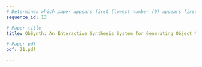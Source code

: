 ```yaml
---
# Determines which paper appears first (lowest number (0) appears first)
sequence_id: 13

# Paper title
title: ObSynth: An Interactive Synthesis System for Generating Object Models from Natural Language Specifications

# Paper pdf
pdf: 21.pdf

---
```

